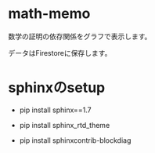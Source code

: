 # math-memo

数学の証明の依存関係をグラフで表示します。

データはFirestoreに保存します。

# sphinxのsetup

- pip install sphinx==1.7

- pip install sphinx_rtd_theme

- pip install sphinxcontrib-blockdiag
